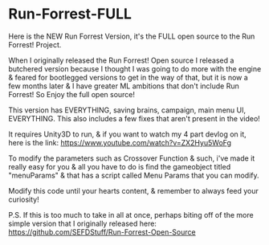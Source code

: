 # Run-Forrest-FULL

Here is the NEW Run Forrest Version, it's the FULL open source to the Run Forrest! Project.

When I originally released the Run Forrest! Open source I released a butchered version because I thought I was going to do more with the engine & feared for bootlegged versions to get in the way of that, but it is now a few months later & I have greater ML ambitions that don't include Run Forrest! So Enjoy the full open source!

This version has EVERYTHING, saving brains, campaign, main menu UI, EVERYTHING. This also includes a few fixes that aren't present in the video!

It requires Unity3D to run, & if you want to watch my 4 part devlog on it, here is the link: https://www.youtube.com/watch?v=ZX2Hyu5WoFg

To modify the parameters such as Crossover Function & such, i've made it really easy for you & all you have to do is find the gameobject titled "menuParams" & that has a script called Menu Params that you can modify.

Modify this code until your hearts content, & remember to always feed your curiosity!

P.S. If this is too much to take in all at once, perhaps biting off of the more simple version that I originally released here: https://github.com/SEFDStuff/Run-Forrest-Open-Source